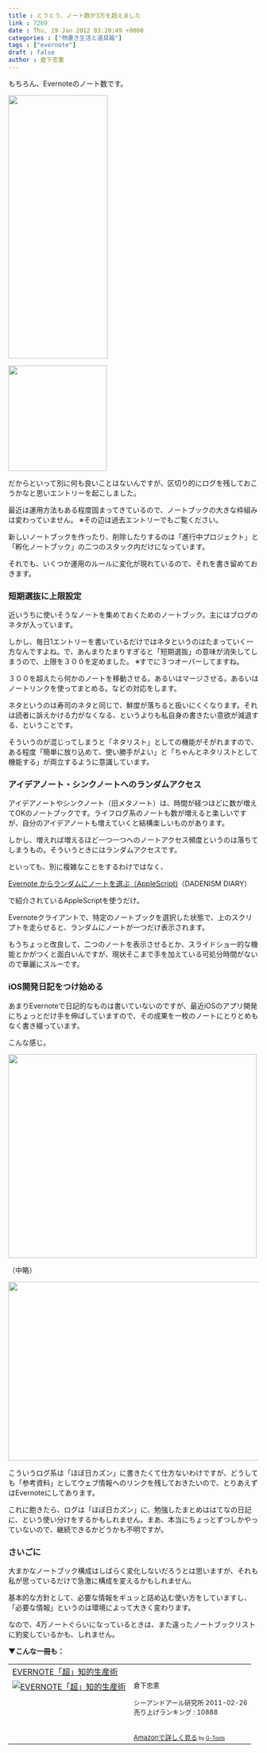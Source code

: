 ```yaml
---
title : とうとう、ノート数が3万を超えました
link : 7269
date : Thu, 19 Jan 2012 03:20:49 +0000
categories : ["物書き生活と道具箱"]
tags : ["evernote"]
draft : false
author : 倉下忠憲
---
```


もちろん、Evernoteのノート数です。

<a href="https://rashita.net/blog/wp-content/uploads/2012/01/screenshot3.png"><img src="https://rashita.net/blog/wp-content/uploads/2012/01/screenshot3.png" alt="" title="screenshot" width="200" height="530" class="alignnone size-full wp-image-7270" /></a>

<a href="https://rashita.net/blog/wp-content/uploads/2012/01/screenshot21.png"><img src="https://rashita.net/blog/wp-content/uploads/2012/01/screenshot21.png" alt="" title="screenshot2" width="198" height="212" class="alignnone size-full wp-image-7271" /></a>

だからといって別に何も良いことはないんですが、区切り的にログを残しておこうかなと思いエントリーを起こしました。

最近は運用方法もある程度固まってきているので、ノートブックの大きな枠組みは変わっていません。
※その辺は過去エントリーでもご覧ください。

新しいノートブックを作ったり、削除したりするのは「進行中プロジェクト」と「孵化ノートブック」の二つのスタック内だけになっています。

それでも、いくつか運用のルールに変化が現れているので、それを書き留めておきます。

<h3>短期選抜に上限設定</h3>
近いうちに使いそうなノートを集めておくためのノートブック。主にはブログのネタが入っています。

しかし、毎日1エントリーを書いているだけではネタというのはたまっていく一方なんですよね。で、あんまりたまりすぎると「短期選抜」の意味が消失してしまうので、上限を３００を定めました。
※すでに３つオーバーしてますね。

３００を超えたら何かのノートを移動させる。あるいはマージさせる。あるいはノートリンクを使ってまとめる。などの対応をします。

ネタというのは寿司のネタと同じで、鮮度が落ちると扱いにくくなります。それは読者に訴えかける力がなくなる、というよりも私自身の書きたい意欲が減退する、ということです。

そういうのが混じってしまうと「ネタリスト」としての機能がそがれますので、ある程度「簡単に放り込めて、使い勝手がよい」と「ちゃんとネタリストとして機能する」が両立するように意識しています。

<h3>アイデアノート・シンクノートへのランダムアクセス</h3>
アイデアノートやシンクノート（旧メタノート）は、時間が経つほどに数が増えてOKのノートブックです。ライフログ系のノートも数が増えると楽しいですが、自分のアイデアノートも増えていくと結構楽しいものがあります。

しかし、増えれば増えるほど一つ一つへのノートアクセス頻度というのは落ちてしまうもの。そういうときにはランダムアクセスです。

といっても、別に複雑なことをするわけではなく、

<a href="http://www.dadenism.com/diary/2011/04/evernot.html">Evernote からランダムにノートを選ぶ（AppleScript)</a>（DADENISM DIARY）

で紹介されているAppleScriptを使うだけ。

Evernoteクライアントで、特定のノートブックを選択した状態で、上のスクリプトを走らせると、ランダムにノートが一つだけ表示されます。

もうちょっと改良して、二つのノートを表示させるとか、スライドショー的な機能とかがつくと面白いんですが、現状そこまで手を加えている可処分時間がないので華麗にスルーです。

<h3>iOS開発日記をつけ始める</h3>
あまりEvernoteで日記的なものは書いていないのですが、最近iOSのアプリ開発にちょっとだけ手を伸ばしていますので、その成果を一枚のノートにとりとめもなく書き綴っています。

こんな感じ。

<a href="https://rashita.net/blog/wp-content/uploads/2012/01/screenshot31.png"><img src="https://rashita.net/blog/wp-content/uploads/2012/01/screenshot31.png" alt="" title="screenshot3" width="500" height="410" class="alignnone size-full wp-image-7272" /></a>

（中略）

<a href="https://rashita.net/blog/wp-content/uploads/2012/01/screenshot4.png"><img src="https://rashita.net/blog/wp-content/uploads/2012/01/screenshot4.png" alt="" title="screenshot4" width="505" height="360" class="alignnone size-full wp-image-7275" /></a>

こういうログ系は「ほぼ日カズン」に書きたくて仕方ないわけですが、どうしても「参考資料」としてウェブ情報へのリンクを残しておきたいので、とりあえずはEvernoteにしてあります。

これに飽きたら、ログは「ほぼ日カズン」に、勉強したまとめははてなの日記に、という使い分けをするかもしれません。まあ、本当にちょっとずつしかやっていないので、継続できるかどうかも不明ですが。

<h3>さいごに</h3>
大まかなノートブック構成はしばらく変化しないだろうとは思いますが、それも私が思っているだけで急激に構成を変えるかもしれません。

基本的な方針として、必要な情報をギュッと詰め込む使い方をしていますし、「必要な情報」というのは環境によって大きく変わります。

なので、4万ノートぐらいになっているときは、また違ったノートブックリストに豹変しているかも、しれません。

<strong>▼こんな一冊も：</strong>
<table  border="0" cellpadding="5"><tr><td colspan="2"><a href="http://www.amazon.co.jp/EVERNOTE%E3%80%8C%E8%B6%85%E3%80%8D%E7%9F%A5%E7%9A%84%E7%94%9F%E7%94%A3%E8%A1%93-%E5%80%89%E4%B8%8B%E5%BF%A0%E6%86%B2/dp/4863540817%3FSubscriptionId%3D15SMZCTB9V8NGR2TW082%26tag%3Drashita1000-22%26linkCode%3Dxm2%26camp%3D2025%26creative%3D165953%26creativeASIN%3D4863540817" target="_blank">EVERNOTE「超」知的生産術</a><img src="http://www.assoc-amazon.jp/e/ir?t=rashita1000-22&l=ur2&o=9" width="1" height="1" style="border: none;" alt="" /></td></tr><tr><td valign="top"><a href="http://www.amazon.co.jp/EVERNOTE%E3%80%8C%E8%B6%85%E3%80%8D%E7%9F%A5%E7%9A%84%E7%94%9F%E7%94%A3%E8%A1%93-%E5%80%89%E4%B8%8B%E5%BF%A0%E6%86%B2/dp/4863540817%3FSubscriptionId%3D15SMZCTB9V8NGR2TW082%26tag%3Drashita1000-22%26linkCode%3Dxm2%26camp%3D2025%26creative%3D165953%26creativeASIN%3D4863540817" target="_blank"><img src="http://ecx.images-amazon.com/images/I/51OnU0cd03L._SL160_.jpg" border="0" alt="EVERNOTE「超」知的生産術" /></a></td><td valign="top"><font size="-1">倉下忠憲 <br /><br />シーアンドアール研究所  2011-02-26<br />売り上げランキング : 10888<br /><br /><br /><a href="http://www.amazon.co.jp/EVERNOTE%E3%80%8C%E8%B6%85%E3%80%8D%E7%9F%A5%E7%9A%84%E7%94%9F%E7%94%A3%E8%A1%93-%E5%80%89%E4%B8%8B%E5%BF%A0%E6%86%B2/dp/4863540817%3FSubscriptionId%3D15SMZCTB9V8NGR2TW082%26tag%3Drashita1000-22%26linkCode%3Dxm2%26camp%3D2025%26creative%3D165953%26creativeASIN%3D4863540817" target="_blank">Amazonで詳しく見る</a></font><font size="-2"> by <a href="http://www.goodpic.com/mt/aws/index.html" >G-Tools</a></font></td></tr></table>



